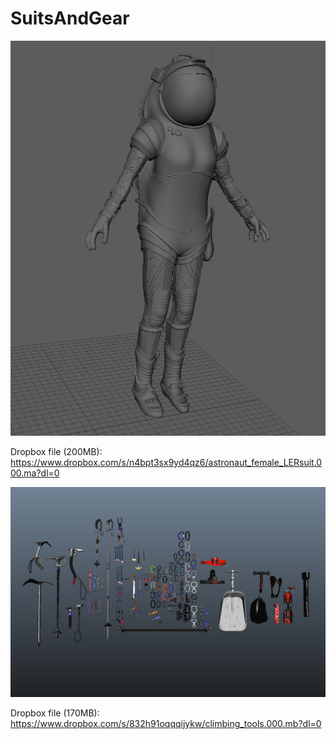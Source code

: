 # SuitsAndGear

![](https://github.com/MarsArtistsCommunity/SuitsAndGear/blob/master/astronaut_female_LERsuit_99993.png)

Dropbox file (200MB): https://www.dropbox.com/s/n4bpt3sx9yd4qz6/astronaut_female_LERsuit.000.ma?dl=0

![](https://github.com/MarsArtistsCommunity/SuitsAndGear/blob/master/Screen%20Shot%202016-10-22%20at%2010.59.41%20PM.png)

Dropbox file (170MB): https://www.dropbox.com/s/832h91oqqqijykw/climbing_tools.000.mb?dl=0
